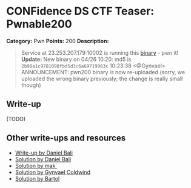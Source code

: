 # CONFidence DS CTF Teaser: Pwnable200

**Category:** Pwn
**Points:** 200
**Description:**

> Service at 23.253.207.179:10002 is running this [binary](pwn200) - pwn it!
> **Update:** New binary on 04/26 10:20: md5 is `2b98a1c9781098fbd5d3c6a69719963c`
> 10:23:38 <@Gynvael> ANNOUNCEMENT: pwn200 binary is now re-uploaded (sorry, we uploaded the wrong binary previously; the change is really small though)

## Write-up

(TODO)

## Other write-ups and resources

* [Write-up by Daniel Bali](http://balidani.blogspot.com/2014/04/confidence-ds-ctf-pwn200-writeup.html)
* [Solution by Daniel Bali](https://gist.github.com/balidani/ab8429bc7b59af7bed8c)
* [Solution by mak`](http://lokalhost.pl/x/pwn200.py)
* [Solution by Gynvael Coldwind](https://gist.github.com/anonymous/53e6811a7c9e6f8bcf4f)
* [Solution by Bartol](https://gist.github.com/Bartol0/283564a864e270b554ef)
